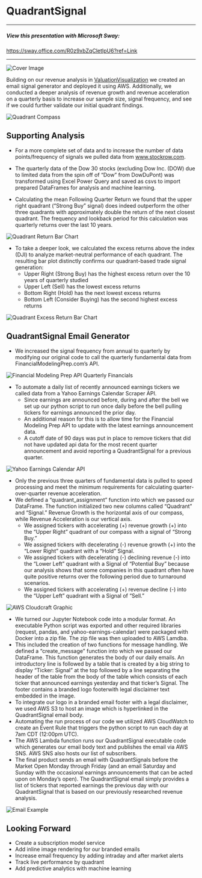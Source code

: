# QuadrantSignal
---

##### View this presentation with Microsoft Sway:
https://sway.office.com/R0z9xbZqCletIpU6?ref=Link

---

![Cover Image](Images/CoverImage.jpg)


Building on our revenue analysis in [ValuationVisualization](https://github.com/marshallwolfe/ValuationVisualization) we created an email signal
generator and deployed it using AWS. Additionally, we conducted a deeper analysis of
revenue growth and revenue acceleration on a quarterly basis to increase our sample size,
signal frequency, and see if we could further validate our initial quadrant findings.

![Quadrant Compass](Images/Directional_Quadrant_Graphic.png)

## Supporting Analysis

* For a more complete set of data and to increase the number of data points/frequency of signals we pulled data from www.stockrow.com.

* The quarterly data of the Dow 30 stocks (excluding Dow Inc. (DOW) due to limited data from the spin off of “Dow” from DowDuPont) was transformed using Excel Power Query and saved as csvs to import prepared DataFrames for analysis and machine learning.

* Calculating the mean Following Quarter Return we found that the upper right quadrant (“Strong Buy” signal) does indeed outperform the other three quadrants with approximately double the return of the next closest quadrant. The frequency and lookback period for this calculation was quarterly returns over the last 10 years.

![Quadrant Return Bar Chart](Images/BarChart1.png)

* To take a deeper look, we calculated the excess returns above the index (DJI) to analyze market-neutral performance of each quadrant. The resulting bar plot distinctly confirms our quadrant-based trade signal generation:
    * Upper Right (Strong Buy) has the highest excess return over the 10 years of quarterly studied
    * Upper Left (Sell) has the lowest excess returns
    * Bottom Right (Hold) has the next lowest excess returns
    * Bottom Left (Consider Buying) has the second highest excess returns

![Quadrant Excess Return Bar Chart](Images/BarChart2.png)

## QuadrantSignal Email Generator
* We increased the signal frequency from annual to quarterly by modifying our original code to call the quarterly fundamental data from FinancialModelingPrep.com’s API.

![Financial Modeling Prep API Quarterly Financials](Images/FinancialModelingPrepAPIQuarterlyData.png)

* To automate a daily list of recently announced earnings tickers we called data from a Yahoo Earnings Calendar Scraper API.
    * Since earnings are announced before, during and after the bell we set up our python script to run once daily before the bell pulling tickers for earnings announced the prior day.
    * An additional reason for this is to allow time for the Financial Modeling Prep API to update with the latest earnings announcement data.
    * A cutoff date of 90 days was put in place to remove tickers that did not have updated api data for the most recent quarter announcement and avoid reporting a QuadrantSignal for a previous quarter.

![Yahoo Earnings Calendar API](Images/yahoo-earnings-calendar.jpg)

* Only the previous three quarters of fundamental data is pulled to speed processing and meet the minimum requirements for calculating quarter-over-quarter revenue acceleration.
* We defined a “quadrant_assignment” function into which we passed our DataFrame. The function initialized two new columns called “Quadrant” and “Signal.” Revenue Growth is the horizontal axis of our compass, while Revenue Acceleration is our vertical axis.
    * We assigned tickers with accelerating (+) revenue growth (+) into the “Upper Right” quadrant of our compass with a signal of “Strong Buy.”
    * We assigned tickers with decelerating (-) revenue growth (+) into the “Lower Right” quadrant with a “Hold” Signal.
    * We assigned tickers with decelerating (-) declining revenue (-) into the “Lower Left” quadrant with a Signal of “Potential Buy” because our analysis shows that some companies in this quadrant often have quite positive returns over the following period due to turnaround scenarios.
    * We assigned tickers with accelerating (+) revenue decline (-) into the “Upper Left” quadrant with a Signal of “Sell.”

![AWS Cloudcraft Graphic](Images/ServerlessApplicationArchitectureQuadrantSignal.png)

* We turned our Jupyter Notebook code into a modular format. An executable Python script was exported and other required libraries (request, pandas, and yahoo-earnings-calendar) were packaged with Docker into a zip file. The zip file was then uploaded to AWS Lamdba.
* This included the creation of two functions for message handling. We defined a “create_message” function into which we passed our DataFrame. This function generates the body of our daily emails. An introductory line is followed by a table that is created by a big string to display “Ticker: Signal” at the top followed by a line separating the header of the table from the body of the table which consists of each ticker that announced earnings yesterday and that ticker’s Signal. The footer contains a branded logo footerwith legal disclaimer text embedded in the image.
* To integrate our logo in a branded email footer with a legal disclaimer, we used AWS S3 to host an image which is hyperlinked in the QuadrantSignal email body.
* Automating the run process of our code we utilized AWS CloudWatch to create an Event Rule that triggers the python script to run each day at 7am CDT (12:00pm UTC).
* The AWS Lambda function runs our QuadrantSignal executable code which generates our email body text and publishes the email via AWS SNS. AWS SNS also hosts our list of subscribers.
* The final product sends an email with QuadrantSignals before the Market Open Monday through Friday (and an email Saturday and Sunday with the occasional earnings announcements that can be acted upon on Monday’s open). The QuadrantSignal email simply provides a list of tickers that reported earnings the previous day with our QuadrantSignal that is based on our previously researched revenue analysis.

![Email Example](Images/Email_Mockup.jpg)

## Looking Forward
* Create a subscription model service
* Add inline image rendering for our branded emails
* Increase email frequency by adding intraday and after market alerts
* Track live performance by quadrant
* Add predictive analytics with machine learning